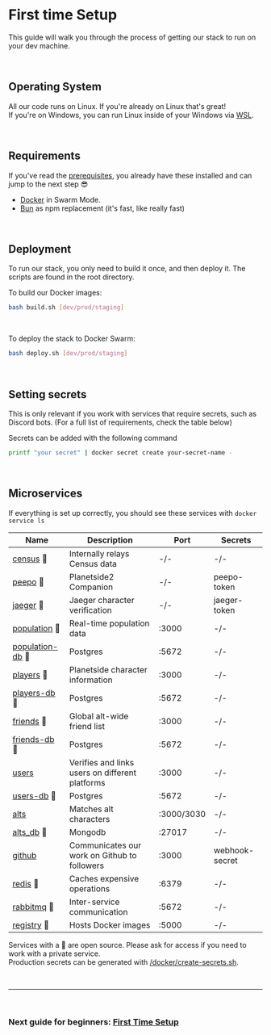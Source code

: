 # First time Setup

This guide will walk you through the process of getting our stack to run on your dev machine.

<br>

## Operating System

All our code runs on Linux. If you're already on Linux that's great!<br>
If you're on Windows, you can run Linux inside of your Windows via [WSL](https://learn.microsoft.com/en-us/windows/wsl/install).

<br>

## Requirements

If you've read the [prerequisites](./Prerequisites.md), you already have these installed and can jump to the next step 😎

- [Docker](https://www.docker.com/) in Swarm Mode.
- [Bun](https://bun.sh/docs/cli/install) as npm replacement (it's fast, like really fast)

<br>

## Deployment

To run our stack, you only need to build it once, and then deploy it. The scripts are found in the root directory.
<br>

To build our Docker images:

```sh
bash build.sh [dev/prod/staging]
```

<br>

To deploy the stack to Docker Swarm:

```sh
bash deploy.sh [dev/prod/staging]
```

<br>

## Setting secrets

This is only relevant if you work with services that require secrets, such as Discord bots. (For a full list of requirements, check the table below)
<br>

Secrets can be added with the following command

```sh
printf "your secret" | docker secret create your-secret-name -
```

<br>

## Microservices

If everything is set up correctly, you should see these services with `docker service ls`

| Name                                                        | Description                                     | Port       | Secrets        |
| ----------------------------------------------------------- | ----------------------------------------------- | ---------- | -------------- |
| [census](/services/census/) 🔹                              | Internally relays Census data                   | -/-        | -/-            |
| [peepo](/services/peepo/) 🔹                                | Planetside2 Companion                           | -/-        | peepo-token    |
| [jaeger](/services/jaeger/) 🔹                              | Jaeger character verification                   | -/-        | jaeger-token   |
| [population](/services/population/) 🔹                      | Real-time population data                       | :3000      | -/-            |
| [population-db](https://github.com/postgres/postgres) 🔹    | Postgres                                        | :5672      | -/-            |
| [players](/services/players/) 🔹                            | Planetside character information                | :3000      | -/-            |
| [players-db](https://github.com/postgres/postgres) 🔹       | Postgres                                        | :5672      | -/-            |
| [friends](/services/players/) 🔹                            | Global alt-wide friend list                     | :3000      | -/-            |
| [friends-db](https://github.com/postgres/postgres) 🔹       | Postgres                                        | :5672      | -/-            |
| [users](/services/users/)                                   | Verifies and links users on different platforms | :3000      | -/-            |
| [users-db](https://github.com/postgres/postgres) 🔹         | Postgres                                        | :5672      | -/-            |
| [alts](https://github.com/ps2gg/ps2.gg-alts)                | Matches alt characters                          | :3000/3030 | -/-            |
| [alts_db](https://github.com/mongodb/mongo) 🔹              | Mongodb                                         | :27017     | -/-            |
| [github](/services/github/)                                 | Communicates our work on Github to followers    | :3000      | webhook-secret |
| [redis](https://github.com/redis/redis) 🔹                  | Caches expensive operations                     | :6379      | -/-            |
| [rabbitmq](https://github.com/rabbitmq/rabbitmq-server) 🔹  | Inter-service communication                     | :5672      | -/-            |
| [registry](https://github.com/distribution/distribution) 🔹 | Hosts Docker images                             | :5000      | -/-            |

Services with a 🔹 are open source. Please ask for access if you need to work with a private service.<br>
Production secrets can be generated with [/docker/create-secrets.sh](/docker/create-secrets.sh).

<br>

---

<br>

### Next guide for beginners: [First Time Setup](/docs/First-Time-Setup.md)
